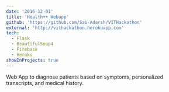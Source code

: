 ```yaml
---
date: '2016-12-01'
title: 'Health++ Webapp'
github: 'https://github.com/Sai-Adarsh/VITHackathon'
external: 'http://vithackathon.herokuapp.com'
tech:
  - Flask
  - BeautifulSoup4
  - Firebase
  - Heroku
showInProjects: true
---
```


Web App to diagnose patients based on symptoms, personalized transcripts, and medical history.
